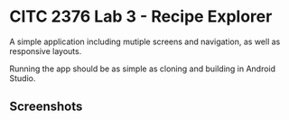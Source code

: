 # CITC 2376 Lab 3 - Recipe Explorer
A simple application including mutiple screens and navigation, as well as responsive layouts.

Running the app should be as simple as cloning and building in Android Studio.

## Screenshots

